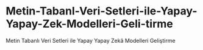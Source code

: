 # Metin-Tabanl-Veri-Setleri-ile-Yapay-Yapay-Zek-Modelleri-Geli-tirme
Metin Tabanlı Veri Setleri ile Yapay  Yapay Zekâ Modelleri Geliştirme
